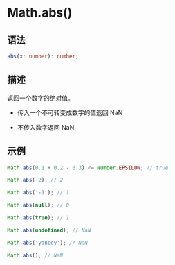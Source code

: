 # Math.abs()

## 语法

```ts
abs(x: number): number;
```

## 描述

返回一个数字的绝对值。

- 传入一个不可转变成数字的值返回 NaN

- 不传入数字返回 NaN

## 示例

```js
Math.abs(0.1 + 0.2 - 0.3) <= Number.EPSILON; // true

Math.abs(-2); // 2

Math.abs('-1'); // 1

Math.abs(null); // 0

Math.abs(true); // 1

Math.abs(undefined); // NaN

Math.abs('yancey'); // NaN

Math.abs(); // NaN
```

